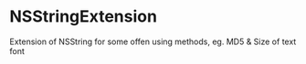 # NSStringExtension
Extension of NSString for some offen using methods, eg. MD5 &amp; Size of text font
